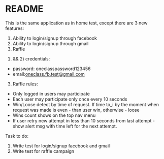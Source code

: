 # README

This is the same application as in home test, except there are 3 new features:
  1. Ability to login/signup through facebook
  2. Ability to login/signup through gmail
  3. Raffle

1) && 2) credentials:
  * password: oneclasspassword123456
  * email:oneclass.fb.test@gmail.com

3) Raffle rules:
  * Only logged in users may participate
  * Each user may participate only once every 10 seconds
  * Win/Loose detect by time of request. If time to_i by the moment when request was made is even - than user win, otherwise - loose
  * Wins count shows on the top nav menu
  * If user retry new attempt in less than 10 seconds from last attempt - show alert msg with time left for the next attempt.


Task to do:

  1. Write test for login/signup facebook and gmail
  2. Write test for raffle campaign



